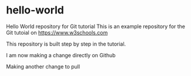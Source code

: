 # hello-world
Hello World repository for Git tutorial
This is an example repository for the Git tutoial on https://www.w3schools.com

This repository is built step by step in the tutorial.

I am now making a change directly on Github

Making another change to pull
